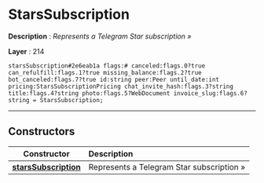 # StarsSubscription

**Description** : *Represents a Telegram Star subscription &raquo;*

**Layer** : 214

```tl
starsSubscription#2e6eab1a flags:# canceled:flags.0?true can_refulfill:flags.1?true missing_balance:flags.2?true bot_canceled:flags.7?true id:string peer:Peer until_date:int pricing:StarsSubscriptionPricing chat_invite_hash:flags.3?string title:flags.4?string photo:flags.5?WebDocument invoice_slug:flags.6?string = StarsSubscription;
```

---

## Constructors

| Constructor | Description |
| :---: | :--- |
| [**starsSubscription**](constructor/starsSubscription) | Represents a Telegram Star subscription » |